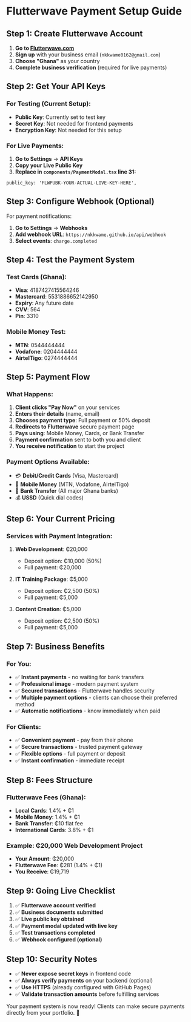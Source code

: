 # Flutterwave Payment Setup Guide

## Step 1: Create Flutterwave Account

1. **Go to [Flutterwave.com](https://flutterwave.com)**
2. **Sign up** with your business email (`nkkwame0162@gmail.com`)
3. **Choose "Ghana"** as your country
4. **Complete business verification** (required for live payments)

## Step 2: Get Your API Keys

### For Testing (Current Setup):
- **Public Key**: Currently set to test key
- **Secret Key**: Not needed for frontend payments
- **Encryption Key**: Not needed for this setup

### For Live Payments:
1. **Go to Settings** → **API Keys**
2. **Copy your Live Public Key**
3. **Replace in `components/PaymentModal.tsx` line 31:**

```tsx
public_key: 'FLWPUBK-YOUR-ACTUAL-LIVE-KEY-HERE',
```

## Step 3: Configure Webhook (Optional)

For payment notifications:
1. **Go to Settings** → **Webhooks**
2. **Add webhook URL**: `https://nkkwame.github.io/api/webhook`
3. **Select events**: `charge.completed`

## Step 4: Test the Payment System

### Test Cards (Ghana):
- **Visa**: 4187427415564246
- **Mastercard**: 5531886652142950
- **Expiry**: Any future date
- **CVV**: 564
- **Pin**: 3310

### Mobile Money Test:
- **MTN**: 0544444444
- **Vodafone**: 0204444444
- **AirtelTigo**: 0274444444

## Step 5: Payment Flow

### What Happens:
1. **Client clicks "Pay Now"** on your services
2. **Enters their details** (name, email)
3. **Chooses payment type**: Full payment or 50% deposit
4. **Redirects to Flutterwave** secure payment page
5. **Pays using**: Mobile Money, Cards, or Bank Transfer
6. **Payment confirmation** sent to both you and client
7. **You receive notification** to start the project

### Payment Options Available:
- 💳 **Debit/Credit Cards** (Visa, Mastercard)
- 📱 **Mobile Money** (MTN, Vodafone, AirtelTigo)
- 🏦 **Bank Transfer** (All major Ghana banks)
- 💰 **USSD** (Quick dial codes)

## Step 6: Your Current Pricing

### Services with Payment Integration:
1. **Web Development**: ₵20,000
   - Deposit option: ₵10,000 (50%)
   - Full payment: ₵20,000

2. **IT Training Package**: ₵5,000
   - Deposit option: ₵2,500 (50%)
   - Full payment: ₵5,000

3. **Content Creation**: ₵5,000
   - Deposit option: ₵2,500 (50%)
   - Full payment: ₵5,000

## Step 7: Business Benefits

### For You:
- ✅ **Instant payments** - no waiting for bank transfers
- ✅ **Professional image** - modern payment system
- ✅ **Secured transactions** - Flutterwave handles security
- ✅ **Multiple payment options** - clients can choose their preferred method
- ✅ **Automatic notifications** - know immediately when paid

### For Clients:
- ✅ **Convenient payment** - pay from their phone
- ✅ **Secure transactions** - trusted payment gateway
- ✅ **Flexible options** - full payment or deposit
- ✅ **Instant confirmation** - immediate receipt

## Step 8: Fees Structure

### Flutterwave Fees (Ghana):
- **Local Cards**: 1.4% + ₵1
- **Mobile Money**: 1.4% + ₵1
- **Bank Transfer**: ₵10 flat fee
- **International Cards**: 3.8% + ₵1

### Example: ₵20,000 Web Development Project
- **Your Amount**: ₵20,000
- **Flutterwave Fee**: ₵281 (1.4% + ₵1)
- **You Receive**: ₵19,719

## Step 9: Going Live Checklist

1. ✅ **Flutterwave account verified**
2. ✅ **Business documents submitted**
3. ✅ **Live public key obtained**
4. ✅ **Payment modal updated with live key**
5. ✅ **Test transactions completed**
6. ✅ **Webhook configured (optional)**

## Step 10: Security Notes

- ✅ **Never expose secret keys** in frontend code
- ✅ **Always verify payments** on your backend (optional)
- ✅ **Use HTTPS** (already configured with GitHub Pages)
- ✅ **Validate transaction amounts** before fulfilling services

Your payment system is now ready! Clients can make secure payments directly from your portfolio. 🚀

